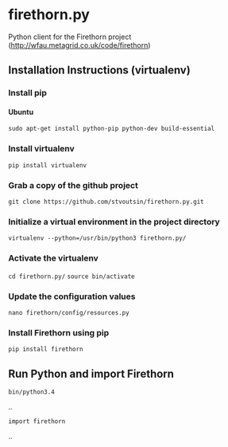 # firethorn.py

Python client for the Firethorn project
(http://wfau.metagrid.co.uk/code/firethorn)




## Installation Instructions (virtualenv)

### Install pip

#### Ubuntu

`sudo apt-get install python-pip python-dev build-essential` 

### Install virtualenv

`pip install virtualenv`

### Grab a copy of the github project  

`git clone https://github.com/stvoutsin/firethorn.py.git`

### Initialize a virtual environment in the project directory

`virtualenv --python=/usr/bin/python3 firethorn.py/`

### Activate the virtualenv 

`cd firethorn.py/`
`source bin/activate`

### Update the configuration values
`nano firethorn/config/resources.py`

### Install Firethorn using pip 

`pip install firethorn`

## Run Python and import Firethorn

`bin/python3.4` 

..

`import firethorn`

..
